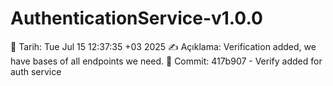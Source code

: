 # AuthenticationService-v1.0.0

📅 Tarih: Tue Jul 15 12:37:35 +03 2025
✍️ Açıklama: Verification added, we have bases of all endpoints we need.
🔗 Commit: 417b907 - Verify added for auth service
